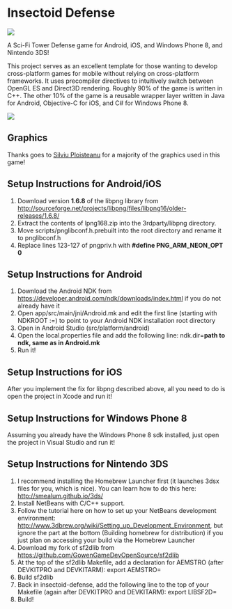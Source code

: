 Insectoid Defense
===========

<img src="http://gowengamedev.com/wp-content/uploads/2014/12/google_play_feature_graphic.png" />

A Sci-Fi Tower Defense game for Android, iOS, and Windows Phone 8, and Nintendo 3DS!

This project serves as an excellent template for those wanting to develop cross-platform games for mobile without relying on cross-platform frameworks. It uses precompiler directives to intuitively switch between OpenGL ES and Direct3D rendering. Roughly 90% of the game is written in C++. The other 10% of the game is a reusable wrapper layer written in Java for Android, Objective-C for iOS, and C# for Windows Phone 8.

<img src="http://gowengamedev.com/github/insectoid_defense_showcase.png" />

## Graphics

Thanks goes to <a href="http://www.hirefreelanceartist.com/free-tower-defense-graphics.html" target="_blank">Silviu Ploisteanu</a> for a majority of the graphics used in this game!

## Setup Instructions for Android/iOS

1. Download version **1.6.8** of the libpng library from http://sourceforge.net/projects/libpng/files/libpng16/older-releases/1.6.8/
2. Extract the contents of lpng168.zip into the 3rdparty/libpng directory.
3. Move scripts/pnglibconf.h.prebuilt into the root directory and rename it to pnglibconf.h
4. Replace lines 123-127 of pngpriv.h with **#define PNG_ARM_NEON_OPT 0**

## Setup Instructions for Android

1. Download the Android NDK from https://developer.android.com/ndk/downloads/index.html if you do not already have it
2. Open app/src/main/jni/Android.mk and edit the first line (starting with NDKROOT :=) to point to your Android NDK installation root directory
3. Open in Android Studio (src/platform/android)
4. Open the local.properties file and add the following line: ndk.dir=**path to ndk, same as in Android.mk**
5. Run it!

## Setup Instructions for iOS

After you implement the fix for libpng described above, all you need to do is open the project in Xcode and run it!

## Setup Instructions for Windows Phone 8

Assuming you already have the Windows Phone 8 sdk installed, just open the project in Visual Studio and run it!

## Setup Instructions for Nintendo 3DS

1. I recommend installing the Homebrew Launcher first (it launches 3dsx files for you, which is nice). You can learn how to do this here: http://smealum.github.io/3ds/
2. Install NetBeans with C/C++ support.
3. Follow the tutorial here on how to set up your NetBeans development environment: http://www.3dbrew.org/wiki/Setting_up_Development_Environment, but ignore the part at the bottom (Building homebrew for distribution) if you just plan on accessing your build via the Homebrew Launcher
4. Download my fork of sf2dlib from https://github.com/GowenGameDevOpenSource/sf2dlib
5. At the top of the sf2dlib Makefile, add a declaration for AEMSTRO (after DEVKITPRO and DEVKITARM): export AEMSTRO=<Path to aemstro containing the python scripts>
6. Build sf2dlib
7. Back in insectoid-defense, add the following line to the top of your Makefile (again after DEVKITPRO and DEVKITARM): export LIBSF2D=<Path to sf2dlib containing the lib and include directories>
8. Build!